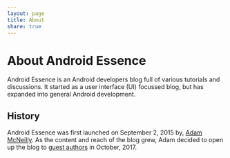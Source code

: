 ```yaml
---
layout: page
title: About
share: true
---
```


# About Android Essence

Android Essence is an Android developers blog full of various tutorials and discussions. It started as a user interface (UI) focussed blog, but has expanded into general Android development.

## History

Android Essence was first launched on September 2, 2015 by, [Adam McNeilly](http://adammcneilly.com). As the content and reach of the blog grew, Adam decided to open up the blog to [guest authors]({{site.url}}/guest-author) in October, 2017.
